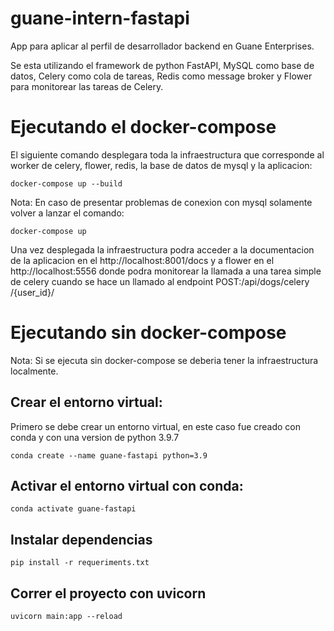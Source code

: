 # guane-intern-fastapi

App para aplicar al perfil de desarrollador backend en Guane Enterprises. 

Se esta utilizando el framework de python FastAPI, MySQL como base de datos, Celery como cola de tareas, Redis como message broker y Flower para monitorear las tareas de Celery.


# Ejecutando el docker-compose

El siguiente comando desplegara toda la infraestructura que corresponde al worker de celery, flower, redis, la base de datos de mysql y la aplicacion: 

```console
docker-compose up --build
``` 

Nota: En caso de presentar problemas de conexion con mysql solamente volver a lanzar el comando:

```console
docker-compose up 
``` 

Una vez desplegada la infraestructura podra acceder a la documentacion de la aplicacion en el http://localhost:8001/docs y a flower en el http://localhost:5556 donde podra monitorear la llamada a una tarea simple de celery cuando se hace un llamado al endpoint POST: ​/api​/dogs​/celery​/{user_id}​/ 


# Ejecutando sin docker-compose

Nota: Si se ejecuta sin docker-compose se deberia tener la infraestructura localmente.


## Crear el entorno virtual:

Primero se debe crear un entorno virtual, en este caso fue creado con conda y con una version de python 3.9.7

```console
conda create --name guane-fastapi python=3.9
```


## Activar el entorno virtual con conda:

```console
conda activate guane-fastapi
```


## Instalar dependencias

```console
pip install -r requeriments.txt
```


## Correr el proyecto con uvicorn

```console
uvicorn main:app --reload
```
